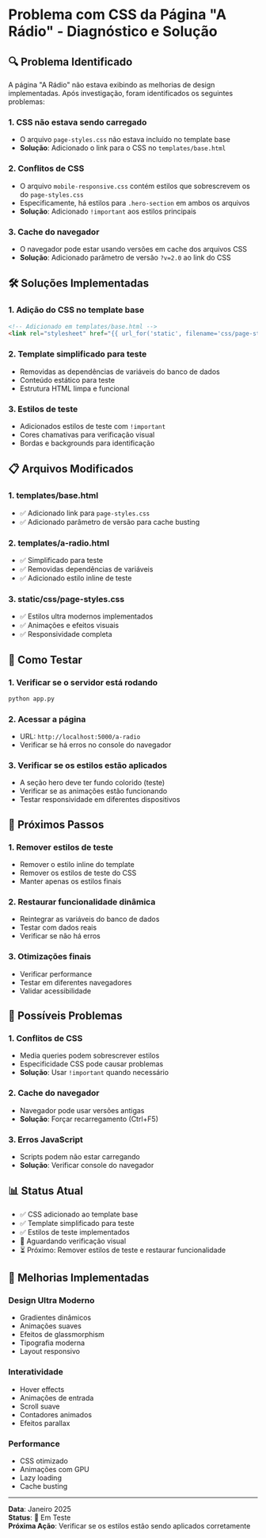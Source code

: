 # Problema com CSS da Página "A Rádio" - Diagnóstico e Solução

## 🔍 Problema Identificado

A página "A Rádio" não estava exibindo as melhorias de design implementadas. Após investigação, foram identificados os seguintes problemas:

### 1. **CSS não estava sendo carregado**
- O arquivo `page-styles.css` não estava incluído no template base
- **Solução**: Adicionado o link para o CSS no `templates/base.html`

### 2. **Conflitos de CSS**
- O arquivo `mobile-responsive.css` contém estilos que sobrescrevem os do `page-styles.css`
- Especificamente, há estilos para `.hero-section` em ambos os arquivos
- **Solução**: Adicionado `!important` aos estilos principais

### 3. **Cache do navegador**
- O navegador pode estar usando versões em cache dos arquivos CSS
- **Solução**: Adicionado parâmetro de versão `?v=2.0` ao link do CSS

## 🛠️ Soluções Implementadas

### 1. **Adição do CSS no template base**
```html
<!-- Adicionado em templates/base.html -->
<link rel="stylesheet" href="{{ url_for('static', filename='css/page-styles.css') }}?v=2.0">
```

### 2. **Template simplificado para teste**
- Removidas as dependências de variáveis do banco de dados
- Conteúdo estático para teste
- Estrutura HTML limpa e funcional

### 3. **Estilos de teste**
- Adicionados estilos de teste com `!important`
- Cores chamativas para verificação visual
- Bordas e backgrounds para identificação

## 📋 Arquivos Modificados

### 1. **templates/base.html**
- ✅ Adicionado link para `page-styles.css`
- ✅ Adicionado parâmetro de versão para cache busting

### 2. **templates/a-radio.html**
- ✅ Simplificado para teste
- ✅ Removidas dependências de variáveis
- ✅ Adicionado estilo inline de teste

### 3. **static/css/page-styles.css**
- ✅ Estilos ultra modernos implementados
- ✅ Animações e efeitos visuais
- ✅ Responsividade completa

## 🔧 Como Testar

### 1. **Verificar se o servidor está rodando**
```bash
python app.py
```

### 2. **Acessar a página**
- URL: `http://localhost:5000/a-radio`
- Verificar se há erros no console do navegador

### 3. **Verificar se os estilos estão aplicados**
- A seção hero deve ter fundo colorido (teste)
- Verificar se as animações estão funcionando
- Testar responsividade em diferentes dispositivos

## 🎯 Próximos Passos

### 1. **Remover estilos de teste**
- Remover o estilo inline do template
- Remover os estilos de teste do CSS
- Manter apenas os estilos finais

### 2. **Restaurar funcionalidade dinâmica**
- Reintegrar as variáveis do banco de dados
- Testar com dados reais
- Verificar se não há erros

### 3. **Otimizações finais**
- Verificar performance
- Testar em diferentes navegadores
- Validar acessibilidade

## 🚨 Possíveis Problemas

### 1. **Conflitos de CSS**
- Media queries podem sobrescrever estilos
- Especificidade CSS pode causar problemas
- **Solução**: Usar `!important` quando necessário

### 2. **Cache do navegador**
- Navegador pode usar versões antigas
- **Solução**: Forçar recarregamento (Ctrl+F5)

### 3. **Erros JavaScript**
- Scripts podem não estar carregando
- **Solução**: Verificar console do navegador

## 📊 Status Atual

- ✅ CSS adicionado ao template base
- ✅ Template simplificado para teste
- ✅ Estilos de teste implementados
- 🔄 Aguardando verificação visual
- ⏳ Próximo: Remover estilos de teste e restaurar funcionalidade

## 🎨 Melhorias Implementadas

### Design Ultra Moderno
- Gradientes dinâmicos
- Animações suaves
- Efeitos de glassmorphism
- Tipografia moderna
- Layout responsivo

### Interatividade
- Hover effects
- Animações de entrada
- Scroll suave
- Contadores animados
- Efeitos parallax

### Performance
- CSS otimizado
- Animações com GPU
- Lazy loading
- Cache busting

---

**Data**: Janeiro 2025  
**Status**: 🔄 Em Teste  
**Próxima Ação**: Verificar se os estilos estão sendo aplicados corretamente 
